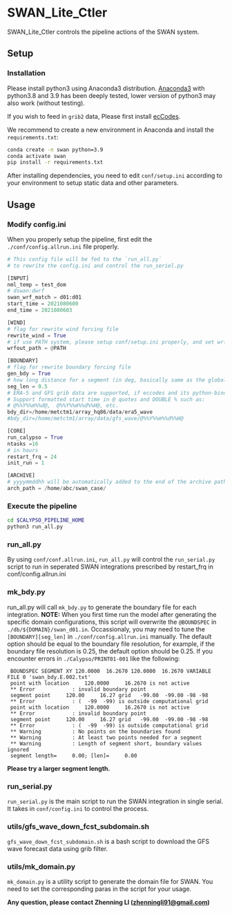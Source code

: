 # SWAN_Lite_Ctler 

SWAN_Lite_Ctler controls the pipeline actions of the SWAN system.

## Setup

### Installation
Please install python3 using Anaconda3 distribution. [Anaconda3](https://www.anaconda.com/products/individual) with python3.8 and 3.9 has been deeply tested, lower version of python3 may also work (without testing).

If you wish to feed in `grib2` data, Please first install [ecCodes](https://confluence.ecmwf.int/display/ECC/ecCodes+Home).

We recommend to create a new environment in Anaconda and install the `requirements.txt`:

```bash
conda create -n swan python=3.9
conda activate swan
pip install -r requirements.txt
```

After installing dependencies, you need to edit `conf/setup.ini` according to your environment to setup static data and other parameters.

## Usage

### Modify config.ini

When you properly setup the pipeline, first edit the `./conf/config.allrun.ini` file properly.

``` python
# This config file will be fed to the `run_all.py`
# to rewrite the config.ini and control the run_seriel.py

[INPUT]
nml_temp = test_dom 
# dswan:dwrf
swan_wrf_match = d01:d01
start_time = 2021080600
end_time = 2021080603

[WIND]
# flag for rewrite wind forcing file
rewrite_wind = True
# if use PATH system, please setup conf/setup.ini properly, and set wrfout_path=@PATH
wrfout_path = @PATH 

[BOUNDARY]
# flag for rewrite boundary forcing file
gen_bdy = True 
# how long distance for a segment (in deg, basically same as the global model grid spacing)
seg_len = 0.5
# ERA-5 and GFS grib data are supported, if eccodes and its python-binding are well installed.
# Support formatted start time in @ quotes and DOUBLE % such as: 
# @%%Y%%m%%d@,  @%%Y%%m%%d%%H@, etc. 
bdy_dir=/home/metctm1/array_hq86/data/era5_wave
#bdy_dir=/home/metctm1/array/data/gfs_wave/@%%Y%%m%%d%%H@

[CORE]
run_calypso = True
ntasks =16
# in hours
restart_frq = 24 
init_run = 1 

[ARCHIVE]
# yyyymmddhh will be automatically added to the end of the archive path
arch_path = /home/abc/swan_case/
``` 


### Execute the pipeline
```bash
cd $CALYPSO_PIPELINE_HOME
python3 run_all.py
```

### run_all.py
By using `conf/conf.allrun.ini`, `run_all.py` will control the `run_serial.py` script to run in seperated SWAN integrations
prescribed by restart_frq in conf/config.allrun.ini

### mk_bdy.py
run_all.py will call `mk_bdy.py` to generate the boundary file for each integration.
**NOTE:** When you first time run the model after generating the specific domain configurations, this script will overwrite the `@BOUNDSPEC` in `./db/${DOMAIN}/swan_d01.in`. 
Occassionaly, you may need to tune the `[BOUNDARY][seg_len]` in `./conf/config.allrun.ini` manually. The default option should be equal to the boundary file resolution, for example, if the boundary file resolution is 0.25, the default option should be 0.25. If you encounter errors in `./Calypso/PRINT01-001` like the following:

```
 BOUNDSPEC SEGMENT XY 120.0000  16.2670 120.0000  16.2670 VARIABLE FILE 0 'swan_bdy.E.002.txt'
 point with location     120.0000     16.2670 is not active
 ** Error            : invalid boundary point
 segment point     120.00     16.27 grid   -99.00  -99.00 -98 -98 
 ** Error            : (  -99  -99) is outside computational grid    
 point with location     120.0000     16.2670 is not active
 ** Error            : invalid boundary point
 segment point     120.00     16.27 grid   -99.00  -99.00 -98 -98 
 ** Error            : (  -99  -99) is outside computational grid    
 ** Warning          : No points on the boundaries found
 ** Warning          : At least two points needed for a segment
 ** Warning          : Length of segment short, boundary values ignored
 segment length=     0.00; [len]=     0.00
```
**Please try a larger segment length.**

### run_serial.py
`run_serial.py` is the main script to run the SWAN integration in single serial. It takes in `conf/config.ini` to control the process.

### utils/gfs_wave_down_fcst_subdomain.sh
`gfs_wave_down_fcst_subdomain.sh` is a bash script to download the GFS wave forecast data using grib filter.

### utils/mk_domain.py
`mk_domain.py` is a utility script to generate the domain file for SWAN. You need to set the corresponding paras in the script for your usage.

**Any question, please contact Zhenning LI (zhenningli91@gmail.com)**

